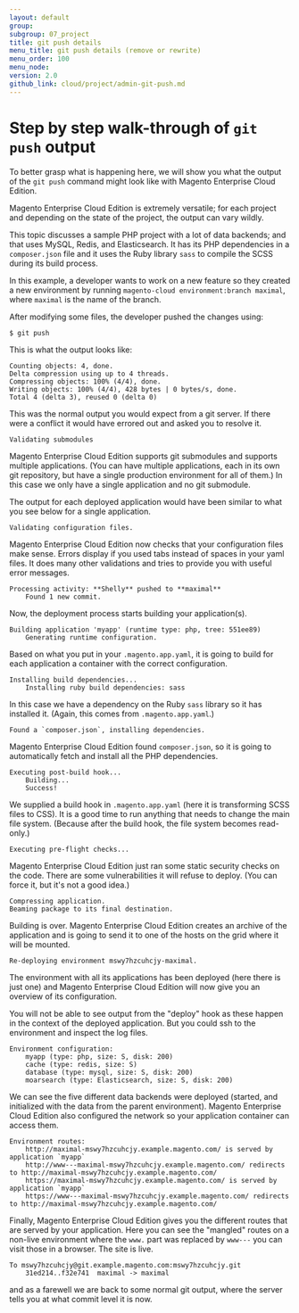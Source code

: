 ```yaml
---
layout: default
group: 
subgroup: 07_project
title: git push details
menu_title: git push details (remove or rewrite)
menu_order: 100
menu_node: 
version: 2.0
github_link: cloud/project/admin-git-push.md
---
```


# Step by step walk-through of `git push` output
To better grasp what is happening here, we will show you what the output
of the `git push` command might look like with Magento Enterprise Cloud Edition.

Magento Enterprise Cloud Edition is extremely versatile; for each project and  depending
on the state of the project, the output can vary wildly. 

This topic discusses a sample PHP project with a lot of data backends; and that uses MySQL, Redis, and Elasticsearch. It has its PHP dependencies in a `composer.json` file and it uses the Ruby library `sass` to compile the SCSS
during its build process.

In this example, a developer wants to work on a new feature so they created a new environment by
running `magento-cloud environment:branch maximal`, where `maximal` is the name of the 
branch.

After modifying some files, the developer pushed the changes using:

```
$ git push
```

This is what the output looks like:

```
Counting objects: 4, done.
Delta compression using up to 4 threads.
Compressing objects: 100% (4/4), done.
Writing objects: 100% (4/4), 428 bytes | 0 bytes/s, done.
Total 4 (delta 3), reused 0 (delta 0)
```

This was the normal output you would expect from a git server. If there were a 
conflict it would have errored out and asked you to resolve it.

    Validating submodules

Magento Enterprise Cloud Edition supports git submodules and supports multiple applications. (You
can have multiple applications, each in its own git repository, but have a 
single production environment for all of them.) In this case we only have a 
single application and no git submodule.

The output for each deployed application would have been similar to what you see
 below for a single application.

    Validating configuration files.

Magento Enterprise Cloud Edition now checks that your configuration files make sense. Errors display if you used tabs instead of spaces in your yaml files. It
does many other validations and tries to provide you with useful error
messages.

    Processing activity: **Shelly** pushed to **maximal**
        Found 1 new commit.

Now, the deployment process starts building your application(s).

    Building application 'myapp' (runtime type: php, tree: 551ee89)
        Generating runtime configuration.

Based on what you put in your `.magento.app.yaml`, it is going to build for each
application a container with the correct configuration.

    Installing build dependencies...
        Installing ruby build dependencies: sass

In this case we have a dependency on the Ruby  `sass` library so it has installed 
it. (Again, this comes from `.magento.app.yaml`.)

    Found a `composer.json`, installing dependencies.

Magento Enterprise Cloud Edition found `composer.json`, so it is going to automatically fetch
and install all the PHP dependencies.

    Executing post-build hook...
        Building...
        Success!

We supplied a build hook in `.magento.app.yaml` (here it is transforming SCSS
files to CSS). It is a good time to run  anything that needs to change the main
file system. (Because after the build hook, the file system becomes read-only.)

    Executing pre-flight checks...

Magento Enterprise Cloud Edition just ran some static security checks on the code. There are some 
vulnerabilities it will refuse to deploy. (You can force it, but it's not a good
idea.)

    Compressing application.
    Beaming package to its final destination.

Building is over. Magento Enterprise Cloud Edition creates an archive of the application and is going
to send it to one of the hosts on the grid where it will be mounted.

    Re-deploying environment mswy7hzcuhcjy-maximal.

The environment with all its applications has been deployed (here there is just
one) and Magento Enterprise Cloud Edition will now give you an overview of its configuration.

You will not be able to see output from the "deploy" hook as these happen in
the context of the deployed application. But you could ssh to the environment
and inspect the log files.

    Environment configuration:
        myapp (type: php, size: S, disk: 200)
        cache (type: redis, size: S)
        database (type: mysql, size: S, disk: 200)
        moarsearch (type: Elasticsearch, size: S, disk: 200)
      
We can see the five different data backends were deployed (started, and initialized
with the data from the parent environment). Magento Enterprise Cloud Edition also  configured the 
network so your application container can access them.

    Environment routes:
        http://maximal-mswy7hzcuhcjy.example.magento.com/ is served by application `myapp`
        http://www---maximal-mswy7hzcuhcjy.example.magento.com/ redirects to http://maximal-mswy7hzcuhcjy.example.magento.com/
        https://maximal-mswy7hzcuhcjy.example.magento.com/ is served by application `myapp`
        https://www---maximal-mswy7hzcuhcjy.example.magento.com/ redirects to http://maximal-mswy7hzcuhcjy.example.magento.com/

Finally, Magento Enterprise Cloud Edition gives you the different routes that are served by your 
application. Here you can see the "mangled" routes on a non-live environment
where the `www.` part was replaced by `www---` you can visit those in a
browser. The site is live.

    To mswy7hzcuhcjy@git.example.magento.com:mswy7hzcuhcjy.git
        31ed214..f32e741  maximal -> maximal

and as a farewell we are back to some normal git output, where the server tells
you at what commit level it is now.
